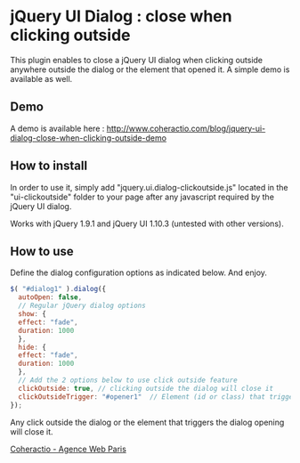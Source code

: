 jQuery UI Dialog : close when clicking outside
=============================

This plugin enables to close a jQuery UI dialog when clicking outside anywhere outside the dialog or the element that opened it.
A simple demo is available as well.

## Demo

A demo is available here : http://www.coheractio.com/blog/jquery-ui-dialog-close-when-clicking-outside-demo

## How to install
In order to use it, simply add "jquery.ui.dialog-clickoutside.js" located in the "ui-clickoutside" folder to your page after any javascript required by the jQuery UI dialog.

Works with jQuery 1.9.1 and jQuery UI 1.10.3 (untested with other versions).
## How to use
Define the dialog configuration options as indicated below. And enjoy.
```javascript
$( "#dialog1" ).dialog({
  autoOpen: false,
  // Regular jQuery dialog options
  show: {
  effect: "fade",
  duration: 1000
  },
  hide: {
  effect: "fade",
  duration: 1000
  },
  // Add the 2 options below to use click outside feature
  clickOutside: true, // clicking outside the dialog will close it
  clickOutsideTrigger: "#opener1"  // Element (id or class) that triggers the dialog opening 
});
```
Any click outside the dialog or the element that triggers the dialog opening will close it.

[Coheractio - Agence Web Paris](http://www.coheractio.com)
